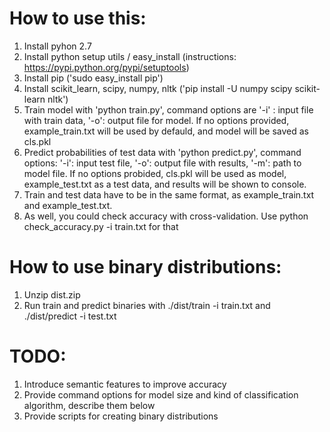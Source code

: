 # How to use this:

1. Install pyhon 2.7
2. Install python setup utils / easy_install (instructions: https://pypi.python.org/pypi/setuptools)
3. Install pip ('sudo easy_install pip')
4. Install scikit_learn, scipy, numpy, nltk ('pip install -U numpy scipy scikit-learn nltk')
5. Train model with 'python train.py', command options are '-i' : input file with train data, '-o': output file for model. If no options provided, example_train.txt will be used by defauld, and model will be saved as cls.pkl
6. Predict probabilities of test data with 'python predict.py', command options: '-i': input test file, '-o': output file with results, '-m': path to model file. If no options probided, cls.pkl will be used as model, example_test.txt as a test data, and results will be shown to console.
7. Train and test data have to be in the same format, as example_train.txt and example_test.txt.
8. As well, you could check accuracy with cross-validation. Use python check_accuracy.py -i train.txt for that

# How to use binary distributions:

1. Unzip dist.zip
2. Run train and predict binaries with ./dist/train -i train.txt and ./dist/predict -i test.txt

# TODO:

1. Introduce semantic features to improve accuracy
2. Provide command options for model size and kind of classification algorithm, describe them below
3. Provide scripts for creating binary distributions